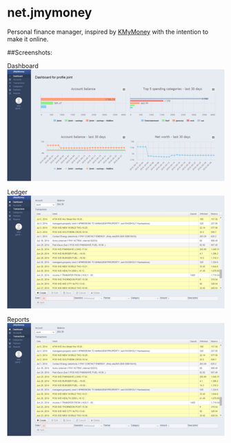 # net.jmymoney

Personal finance manager, inspired by [KMyMoney](https://kmymoney.org/) with the intention to make it online.

##Screenshots: 

Dashboard
![Dashboard](preview_dashboard.png "Dashboard")

Ledger
![Ledger](preview_ledger.png "Ledger")

Reports
![Reports](preview_ledger.png "Reports")
